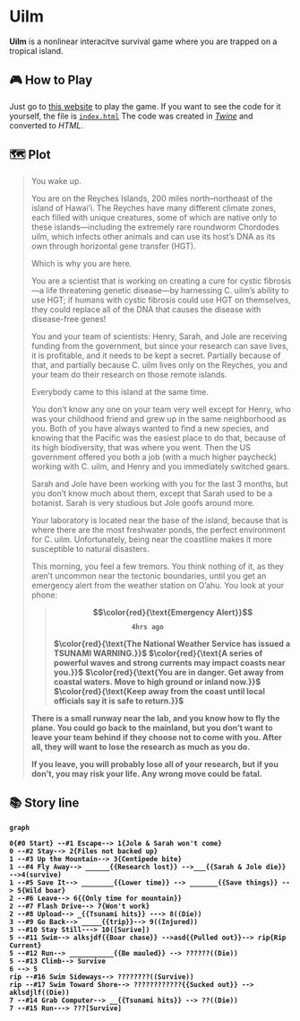 # Uilm
**Uilm** is a nonlinear interacitve survival game where you are trapped on a tropical island.

## 🎮 How to Play
Just go to [this website](https://Sim3-14159.github.io/Uilm) to play the game. If you want to see the code for it yourself, the file is [`index.html`](index.html) The code was created in [*Twine*](https://twinery.org) and converted to *HTML*.

## 🗺️ Plot

> You wake up. 
> 
> You are on the Reyches Islands, 200 miles north–northeast of the island of Hawai’i. The Reyches have many different climate zones, each filled with unique creatures, some of which are native only to these islands—including the extremely rare roundworm Chordodes uilm, which infects other animals and can use its host’s DNA as its own through horizontal gene transfer (HGT).
> 
> Which is why you are here.
> 
> You are a scientist that is working on creating a cure for cystic fibrosis—a life threatening genetic disease—by harnessing C. uilm’s ability to use HGT; if humans with cystic fibrosis could use HGT on themselves, they could replace all of the DNA that causes the disease with disease-free genes!
> 
> You and your team of scientists: Henry, Sarah, and Jole are receiving funding from the government, but since your research can save lives, it is profitable, and it needs to be kept a secret. Partially because of that, and partially because C. uilm lives only on the Reyches, you and your team do their research on those remote islands.
> 
> Everybody came to this island at the same time.
> 
> You don’t know any one on your team very well except for Henry, who was your childhood friend and grew up in the same neighborhood as you. Both of you have always wanted to find a new species, and knowing that the Pacific was the easiest place to do that, because of its high biodiversity, that was where you went. Then the US government offered you both a job (with a much higher paycheck) working with C. uilm, and Henry and you immediately switched gears.
> 
> Sarah and Jole have been working with you for the last 3 months, but you don’t know much about them, except that Sarah used to be a botanist. Sarah is very studious but Jole goofs around more.
> 
> Your laboratory is located near the base of the island, because that is where there are the most freshwater ponds, the perfect environment for C. uilm. Unfortunately, being near the coastline makes it more susceptible to natural disasters. 
> 
> This morning, you feel a few tremors. You think nothing of it, as they aren’t uncommon near the tectonic boundaries, until you get an emergency alert from the weather station on O’ahu. You look at your phone:
> 
>> <strong> $$\color{red}{\text{Emergency Alert}}$$ <strong> &emsp; &emsp; &emsp; &emsp; &emsp; &emsp; &emsp; &emsp;  `4hrs ago`
>> 
>> $\color{red}{\text{The National Weather Service has issued a TSUNAMI WARNING.}}$ $\color{red}{\text{A series of powerful waves and strong currents may impact coasts near you.}}$ $\color{red}{\text{You are in danger. Get away from coastal waters. Move to high ground or inland now.}}$ $\color{red}{\text{Keep away from the coast until local officials say it is safe to return.}}$
>
> There is a small runway near the lab, and you know how to fly the plane. You could go back to the mainland, but you don’t want to leave your team behind if they choose not to come with you. After all, they will want to lose the research as much as you do. 
> 
> If you leave, you will probably lose all of your research, but if you don’t, you may risk your life. Any wrong move could be fatal.


## 📚 Story line
```mermaid
graph

0{#0 Start} --#1 Escape--> 1{Jole & Sarah won't come}
0 --#2 Stay--> 2{Files not backed up}
1 --#3 Up the Mountain--> 3{Centipede bite}
1 --#4 Fly Away--> ______{{Research lost}} -->___{{Sarah & Jole die}} -->4(survive)
1 --#5 Save It--> ________{{Lower time}} --> _______{{Save things}} --> 5{Wild boar}
2 --#6 Leave--> 6{{Only time for mountain}}
2 --#7 Flash Drive--> 7{Won't work}
2 --#8 Upload--> _{{Tsunami hits}} ---> 8((Die))
3 --#9 Go Back--> _____{{trip}}--> 9((Injured))
3 --#10 Stay Still---> 10([Surive])
5 --#11 Swim--> alksjdf{{Boar chase}} -->asd{{Pulled out}}--> rip{Rip Current}
5 --#12 Run--> ___________{{Be mauled}} --> ??????((Die))
5 --#13 Climb--> Survive
6 --> 5
rip --#16 Swim Sideways--> ????????((Survive))
rip --#17 Swim Toward Shore--> ????????????{{Sucked out}} --> aklsdjlf((Die))
7 --#14 Grab Computer--> __{{Tsunami hits}} --> ??((Die))
7 --#15 Run---> ???[Survive]
```
